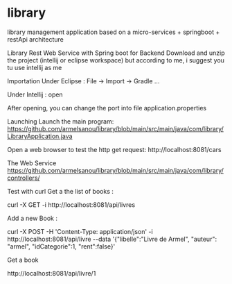 # library
library management application based on a micro-services + springboot + restApi architecture

Library Rest Web Service with Spring boot for Backend
Download and unzip the project (intellij or eclipse workspace) but according to me, i suggest you tu use intellij as me

Importation
Under Eclipse : File -> Import -> Gradle ...

Under Intellij : open

After opening, you can change the port into file application.properties

Launching
Launch the main program: https://github.com/armelsanou/library/blob/main/src/main/java/com/library/LibraryApplication.java

Open a web browser to test the http get request: http://localhost:8081/cars

The Web Service
https://github.com/armelsanou/library/blob/main/src/main/java/com/library/controllers/

Test with curl
Get a the list of books :

curl -X GET -i http://localhost:8081/api/livres

Add a new Book :

curl -X POST -H 'Content-Type: application/json' -i http://localhost:8081/api/livre --data '{"libelle":"Livre de Armel", "auteur": "armel", "idCategorie":1, "rent":false}'

Get a book 

http://localhost:8081/api/livre/1
